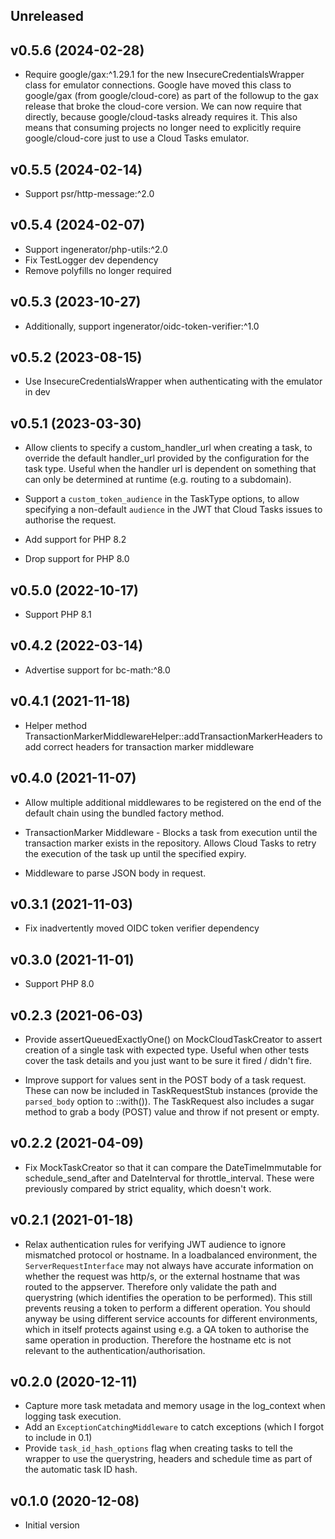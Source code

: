 ## Unreleased

## v0.5.6 (2024-02-28)

* Require google/gax:^1.29.1 for the new InsecureCredentialsWrapper class for emulator connections.
  Google have moved this class to google/gax (from google/cloud-core) as part of the followup to the
  gax release that broke the cloud-core version. We can now require that directly, because 
  google/cloud-tasks already requires it. This also means that consuming projects no longer need to
  explicitly require google/cloud-core just to use a Cloud Tasks emulator.

## v0.5.5 (2024-02-14)

* Support psr/http-message:^2.0

## v0.5.4 (2024-02-07)

* Support ingenerator/php-utils:^2.0
* Fix TestLogger dev dependency
* Remove polyfills no longer required


## v0.5.3 (2023-10-27)

* Additionally, support ingenerator/oidc-token-verifier:^1.0

## v0.5.2 (2023-08-15)

* Use InsecureCredentialsWrapper when authenticating with the emulator in dev 

## v0.5.1 (2023-03-30)

* Allow clients to specify a custom_handler_url when creating a task, to override the default handler_url provided
  by the configuration for the task type. Useful when the handler url is dependent on something that can only be 
  determined at runtime (e.g. routing to a subdomain).

* Support a `custom_token_audience` in the TaskType options, to allow specifying a non-default `audience` in the JWT
  that Cloud Tasks issues to authorise the request.

* Add support for PHP 8.2

* Drop support for PHP 8.0

## v0.5.0 (2022-10-17)

* Support PHP 8.1

## v0.4.2 (2022-03-14)

* Advertise support for bc-math:^8.0

## v0.4.1 (2021-11-18)

* Helper method TransactionMarkerMiddlewareHelper::addTransactionMarkerHeaders to add correct headers for transaction
  marker middleware

## v0.4.0 (2021-11-07)

* Allow multiple additional middlewares to be registered on the end of the default chain using the bundled factory method.

* TransactionMarker Middleware - Blocks a task from execution until the transaction marker exists in the repository. Allows Cloud Tasks to retry the execution of the task up until the specified expiry.

* Middleware to parse JSON body in request.

## v0.3.1 (2021-11-03)

* Fix inadvertently moved OIDC token verifier dependency

## v0.3.0 (2021-11-01)

* Support PHP 8.0

## v0.2.3 (2021-06-03)

* Provide assertQueuedExactlyOne() on MockCloudTaskCreator to assert creation of a single task with
  expected type. Useful when other tests cover the task details and you just want
  to be sure it fired / didn't fire.

* Improve support for values sent in the POST body of a task request. These can now be included in
  TaskRequestStub instances (provide the `parsed_body` option to ::with()). The TaskRequest also
  includes a sugar method to grab a body (POST) value and throw if not present or empty.

## v0.2.2 (2021-04-09)

* Fix MockTaskCreator so that it can compare the DateTimeImmutable for schedule_send_after and DateInterval for
  throttle_interval. These were previously compared by strict equality, which doesn't work.
 
## v0.2.1 (2021-01-18)

* Relax authentication rules for verifying JWT audience to ignore mismatched protocol or hostname.
  In a loadbalanced environment, the `ServerRequestInterface` may not always have accurate information on whether
  the request was http/s, or the external hostname that was routed to the appserver. Therefore only validate the
  path and querystring (which identifies the operation to be performed). This still prevents reusing a token to perform
  a different operation. You should anyway be using different service accounts for different environments, which in
  itself protects against using e.g. a QA token to authorise the same operation in production. Therefore the hostname
  etc is not relevant to the authentication/authorisation.

## v0.2.0 (2020-12-11)

* Capture more task metadata and memory usage in the log_context when logging task execution.
* Add an `ExceptionCatchingMiddleware` to catch exceptions (which I forgot to include in 0.1)
* Provide `task_id_hash_options` flag when creating tasks to tell the wrapper to use the querystring, headers and
  schedule time as part of the automatic task ID hash.

## v0.1.0 (2020-12-08)

* Initial version
